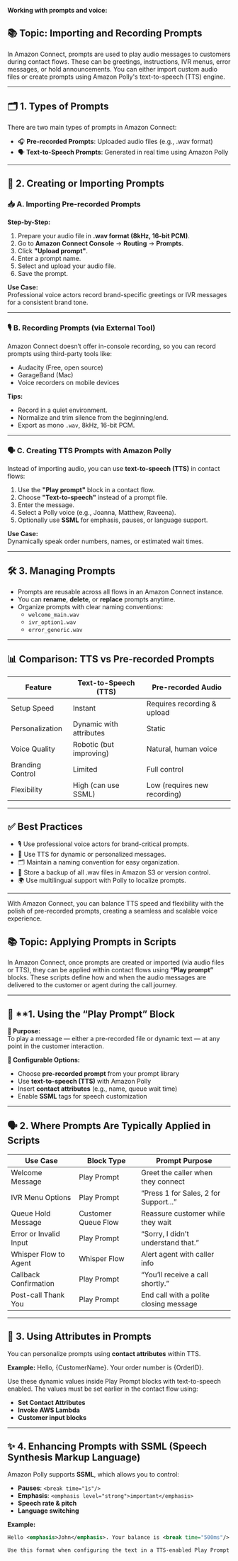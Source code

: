 **Working with prompts and voice:**

## 📚 **Topic: Importing and Recording Prompts**

In Amazon Connect, prompts are used to play audio messages to customers during contact flows. These can be greetings, instructions, IVR menus, error messages, or hold announcements. You can either import custom audio files or create prompts using Amazon Polly's text-to-speech (TTS) engine.

---

## 🗂️ **1. Types of Prompts**

There are two main types of prompts in Amazon Connect:

- 🎧 **Pre-recorded Prompts**: Uploaded audio files (e.g., .wav format)
- 🗣️ **Text-to-Speech Prompts**: Generated in real time using Amazon Polly

---

## 🔁 **2. Creating or Importing Prompts**

### 📥 **A. Importing Pre-recorded Prompts**

**Step-by-Step:**
1. Prepare your audio file in **.wav format (8kHz, 16-bit PCM)**.
2. Go to **Amazon Connect Console** → **Routing** → **Prompts**.
3. Click **"Upload prompt"**.
4. Enter a prompt name.
5. Select and upload your audio file.
6. Save the prompt.

**Use Case:**  
Professional voice actors record brand-specific greetings or IVR messages for a consistent brand tone.

---

### 🎙️ **B. Recording Prompts (via External Tool)**

Amazon Connect doesn’t offer in-console recording, so you can record prompts using third-party tools like:

- Audacity (Free, open source)
- GarageBand (Mac)
- Voice recorders on mobile devices

**Tips:**
- Record in a quiet environment.
- Normalize and trim silence from the beginning/end.
- Export as mono `.wav`, 8kHz, 16-bit PCM.

---

### 🗣️ **C. Creating TTS Prompts with Amazon Polly**

Instead of importing audio, you can use **text-to-speech (TTS)** in contact flows:

1. Use the **"Play prompt"** block in a contact flow.
2. Choose **"Text-to-speech"** instead of a prompt file.
3. Enter the message.
4. Select a Polly voice (e.g., Joanna, Matthew, Raveena).
5. Optionally use **SSML** for emphasis, pauses, or language support.

**Use Case:**  
Dynamically speak order numbers, names, or estimated wait times.

---

## 🛠️ **3. Managing Prompts**

- Prompts are reusable across all flows in an Amazon Connect instance.
- You can **rename**, **delete**, or **replace** prompts anytime.
- Organize prompts with clear naming conventions:
  - `welcome_main.wav`
  - `ivr_option1.wav`
  - `error_generic.wav`

---

## 📊 **Comparison: TTS vs Pre-recorded Prompts**

| **Feature**         | **Text-to-Speech (TTS)**       | **Pre-recorded Audio**              |
|---------------------|--------------------------------|-------------------------------------|
| Setup Speed         | Instant                        | Requires recording & upload         |
| Personalization     | Dynamic with attributes        | Static                              |
| Voice Quality       | Robotic (but improving)        | Natural, human voice                |
| Branding Control    | Limited                        | Full control                        |
| Flexibility         | High (can use SSML)            | Low (requires new recording)        |

---

## ✅ **Best Practices**

- 🎙️ Use professional voice actors for brand-critical prompts.
- 🧠 Use TTS for dynamic or personalized messages.
- 🗂️ Maintain a naming convention for easy organization.
- 📁 Store a backup of all .wav files in Amazon S3 or version control.
- 🌍 Use multilingual support with Polly to localize prompts.

---

With Amazon Connect, you can balance TTS speed and flexibility with the polish of pre-recorded prompts, creating a seamless and scalable voice experience.





## 📚 **Topic: Applying Prompts in Scripts**

In Amazon Connect, once prompts are created or imported (via audio files or TTS), they can be applied within contact flows using **“Play prompt”** blocks. These scripts define how and when the audio messages are delivered to the customer or agent during the call journey.

---

## 🧱 **1. Using the “Play Prompt” Block

**🎯 Purpose:**  
To play a message — either a pre-recorded file or dynamic text — at any point in the customer interaction.

**🔧 Configurable Options:**
- Choose **pre-recorded prompt** from your prompt library
- Use **text-to-speech (TTS)** with Amazon Polly
- Insert **contact attributes** (e.g., name, queue wait time)
- Enable **SSML** tags for speech customization

---

## 🗣️ **2. Where Prompts Are Typically Applied in Scripts**

| **Use Case**               | **Block Type**         | **Prompt Purpose**                            |
|----------------------------|------------------------|-----------------------------------------------|
| Welcome Message            | Play Prompt            | Greet the caller when they connect            |
| IVR Menu Options           | Play Prompt            | “Press 1 for Sales, 2 for Support...”         |
| Queue Hold Message         | Customer Queue Flow    | Reassure customer while they wait             |
| Error or Invalid Input     | Play Prompt            | “Sorry, I didn’t understand that.”            |
| Whisper Flow to Agent      | Whisper Flow           | Alert agent with caller info                  |
| Callback Confirmation      | Play Prompt            | “You’ll receive a call shortly.”              |
| Post-call Thank You        | Play Prompt            | End call with a polite closing message        |

---

## 🧩 **3. Using Attributes in Prompts**

You can personalize prompts using **contact attributes** within TTS.

**Example:**
Hello, {CustomerName}. Your order number is {OrderID}.

Use these dynamic values inside Play Prompt blocks with text-to-speech enabled. The values must be set earlier in the contact flow using:
- **Set Contact Attributes**
- **Invoke AWS Lambda**
- **Customer input blocks**

---

## ✨ **4. Enhancing Prompts with SSML (Speech Synthesis Markup Language)**

Amazon Polly supports **SSML**, which allows you to control:
- **Pauses**: `<break time="1s"/>`
- **Emphasis**: `<emphasis level="strong">important</emphasis>`
- **Speech rate & pitch**
- **Language switching**

**Example:**
```xml
Hello <emphasis>John</emphasis>. Your balance is <break time="500ms"/> $245.

Use this format when configuring the text in a TTS-enabled Play Prompt block (check the "Use SSML" box).

